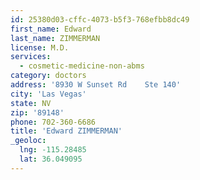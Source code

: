 ```yaml
---
id: 25380d03-cffc-4073-b5f3-768efbb8dc49
first_name: Edward
last_name: ZIMMERMAN
license: M.D.
services:
  - cosmetic-medicine-non-abms
category: doctors
address: '8930 W Sunset Rd    Ste 140'
city: 'Las Vegas'
state: NV
zip: '89148'
phone: 702-360-6686
title: 'Edward ZIMMERMAN'
_geoloc:
  lng: -115.28485
  lat: 36.049095
---
```

